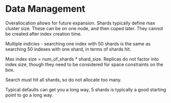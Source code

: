 Data Management
===============

Overallocation allows for future expansion. Shards typically define max cluster size. These can be on one node, and then coped later. They cannot be created after index creation time.

Multiple indicies - searching one index with 50 shards is the same as searching 50 indexes with one shard, in terms of shards hit.

Max index size = num_of_shards * shard_size. Replicas do not factor into index size, though they need to be considered for space constraints on the box.

Search must hit all shards, so do not allocate too many.

Typical defaults can get you a long way, 5 shards is typically a good starting point to go a long way.


